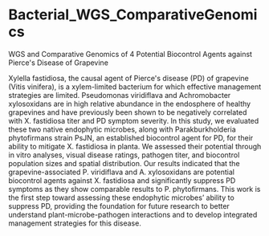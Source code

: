 # Bacterial_WGS_ComparativeGenomics
WGS and Comparative Genomics of 4 Potential Biocontrol Agents against Pierce's Disease of Grapevine

Xylella fastidiosa, the causal agent of Pierce's disease (PD) of grapevine (Vitis vinifera), is a xylem-limited bacterium for which effective management strategies are limited. Pseudomonas viridiflava and Achromobacter xylosoxidans are in high relative abundance in the endosphere of healthy grapevines and have previously been shown to be negatively correlated with X. fastidiosa titer and PD symptom severity. In this study, we evaluated these two native endophytic microbes, along with Parakburkholderia phytofirmans strain PsJN, an established biocontrol agent for PD, for their ability to mitigate X. fastidiosa in planta. We assessed their potential through in vitro analyses, visual disease ratings, pathogen titer, and biocontrol population sizes and spatial distribution. Our results indicated that the grapevine-associated P. viridiflava and A. xylosoxidans are potential biocontrol agents against X. fastidiosa and significantly suppress PD symptoms as they show comparable results to P. phytofirmans. This work is the first step toward assessing these endophytic microbes’ ability to suppress PD, providing the foundation for future research to better understand plant-microbe-pathogen interactions and to develop integrated management strategies for this disease.
